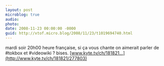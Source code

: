 ```yaml
---
layout: post
microblog: true
audio: 
photo: 
date: 2008-11-23 00:00:00 -0000
guid: http://xtof.micro.blog/2008/11/23/t1019694740.html
---
```

mardi soir 20h00 heure française, si ça vous chante on aimerait parler de #tokbox et #videowiki ? bises. [www.kyte.tv/ch/181821...](http://www.kyte.tv/ch/181821/277803)
